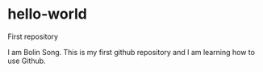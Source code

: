 # hello-world
First repository

I am Bolin Song. This is my first github repository and I am learning how to use Github.
